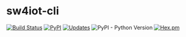 # sw4iot-cli

[![Build Status](https://img.shields.io/travis/sw4iot/sw4iot-cli.svg)](https://travis-ci.org/sw4iot/sw4iot-cli)
[![PyPI](https://img.shields.io/pypi/v/sw4iot-cli.svg)](https://pypi.org/project/sw4iot-cli/)
[![Updates](https://pyup.io/repos/github/sw4iot/sw4iot-cli/shield.svg)](https://pyup.io/repos/github/sw4iot/sw4iot-cli/)
![PyPI - Python Version](https://img.shields.io/pypi/pyversions/sw4iot-cli.svg)
[![Hex.pm](https://img.shields.io/hexpm/l/plug.svg)](https://www.apache.org/licenses/LICENSE-2.0)
